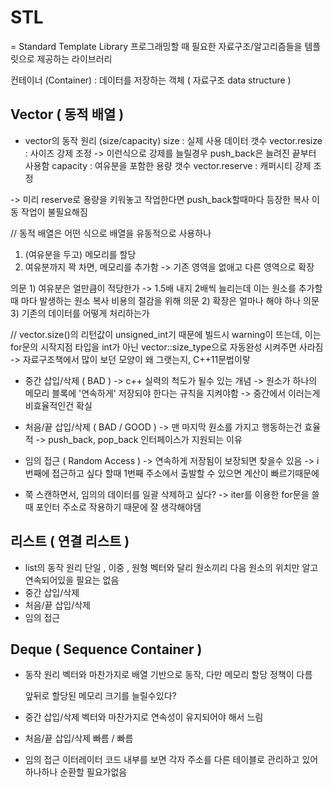 # STL
= Standard Template Library
프로그래밍할 때 필요한 자료구조/알고리즘들을 템플릿으로 제공하는 라이브러리

컨테이너 (Container) : 데이터를 저장하는 객체 ( 자료구조 data structure )


Vector ( 동적 배열 )
---
- vector의 동작 원리 (size/capacity)
    size : 실제 사용 데이터 갯수
    vector<type>.resize : 사이즈 강제 조정
        -> 이런식으로 강제를 늘릴경우 push_back은 늘려진 끝부터 사용함
    capacity : 여유분을 포함한 용량 갯수
    vector<type>.reserve : 캐퍼시티 강제 조정

-> 미리 reserve로 용량을 키워놓고 작업한다면 push_back할때마다 등장한 복사 이동 작업이 불필요해짐

// 동적 배열은 어떤 식으로 배열을 유동적으로 사용하나

1) (여유분을 두고) 메모리를 할당
2) 여유분까지 꽉 차면, 메모리를 추가함
    -> 기존 영역을 없애고 다른 영역으로 확장

의문 1) 여유분은 얼만큼이 적당한가
    -> 1.5배 내지 2배씩 늘리는데 이는 원소를 추가할때 마다 발생하는 원소 복사 비용의 절감을 위해
의문 2) 확장은 얼마나 해야 하나
의문 3) 기존의 데이터를 어떻게 처리하는가

// vector<type>.size()의 리턴값이 unsigned_int기 때문에 빌드시 warning이 뜨는데, 이는 for문의 시작지점 타입을 int가 아닌 vector<int>::size_type으로 자동완성 시켜주면 사라짐     ->     자료구조책에서 많이 보던 모양이 왜 그랫는지, C++11문법이랗

- 중간 삽입/삭제 ( BAD )
    -> c++ 실력의 척도가 될수 있는 개념
    -> 원소가 하나의 메모리 블록에 '연속하게' 저장되야 한다는 규칙을 지켜야함
    -> 중간에서 이러는게 비효율적인건 확실   
- 처음/끝 삽입/삭제 ( BAD / GOOD )
    -> 맨 마지막 원소를 가지고 행동하는건 효율적
    -> push_back, pop_back 인터페이스가 지원되는 이유

- 임의 접근 ( Random Access )
    -> 연속하게 저장됨이 보장되면 찾을수 있음
    -> i 번째에 접근하고 싶다 할때 1번째 주소에서 출발할 수 있으면 계산이 빠르기때문에 

- 쭉 스캔하면서, 임의의 데이터를 일괄 삭제하고 싶다?
    -> iter를 이용한 for문을 쓸때 포인터 주소로 작용하기 때문에 잘 생각해야댐


리스트 ( 연결 리스트 )
---
- list의 동작 원리 
    단일 , 이중 , 원형
    벡터와 달리 원소끼리 다음 원소의 위치만 알고 연속되어있을 필요는 없음
- 중간 삽입/삭제
- 처음/끝 삽입/삭제
- 임의 접근

Deque ( Sequence Container )
---
- 동작 원리
    벡터와 마찬가지로 배열 기반으로 동작, 다만 메모리 할당 정책이 다름

    앞뒤로 할당된 메모리 크기를 늘릴수있다?

- 중간 삽입/삭제
    벡터와 마찬가지로 연속성이 유지되어야 해서 느림
- 처음/끝 삽입/삭제
    빠름 / 빠름
- 임의 접근
    이터레이터 코드 내부를 보면 각자 주소를 다른 테이블로 관리하고 있어 하나하나 순환할 필요가없음